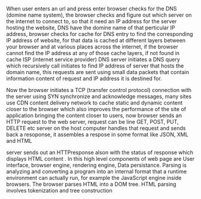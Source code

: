 When user enters an url and press enter browser checks for the DNS (domine name system), the browser checks and figure out which server on the internet to connect to, so that it need an IP address for the server hosting the website, DNS have the domine name of that perticular IP address, browser checks for cache for DNS entry to find the corresponding IP address of website, for that data is cached at different layers between your browser and at various places across the internet, if the browser cannot find the IP address at any of those cache layers, if not found in cache ISP (internet service provider) DNS server initiates a DNS query which recursively call initiates to find IP address of server that hosts the domain name, this requests are sent using small data packets that contain information content of request and IP address it is destined for.

Now the browser initiates a TCP (transfer control protocol) connection with the server using SYN synchronize and acknowledge messages, many sites use CDN content delivery network to cache static and dynamic content closer to the browser which also improves the performance of the site of application bringing the content closer to users, now browser sends an HTTP request to the web server, request can be line GET, POST, PUT, DELETE etc server on the host computer handles that request and sends back a resoponse, it assembles a respose in some format like JSON, XML and HTML

server sends out an HTTPresponse alson with the status of response which displays HTML content .
In this high level components of web page are User interface, browser engine, rendering engine, Data   persistance. Parsing is analyzing and converting a program into an internal format that a runtime environment can actually run, for example the JavaScript engine inside browsers. The browser parses HTML into a DOM tree. HTML parsing involves tokenization and tree construction
